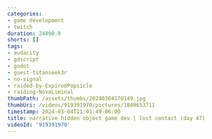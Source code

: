 ```yaml
---
categories:
- game development
- twitch
duration: 24890.0
shorts: []
tags:
- audacity
- gdscript
- godot
- guest-titanseek3r
- no-signal
- raided-by-ExpiredPopsicle
- raiding-NovaLiminal
thumbPath: /assets/thumbs/20240304170149.jpg
thumbUri: /videos/919391970/pictures/1809653711
timestamp: 2024-03-04T11:01:49-06:00
title: narrative hidden object game dev | lost contact (day 47)
videoId: '919391970'
---
```

